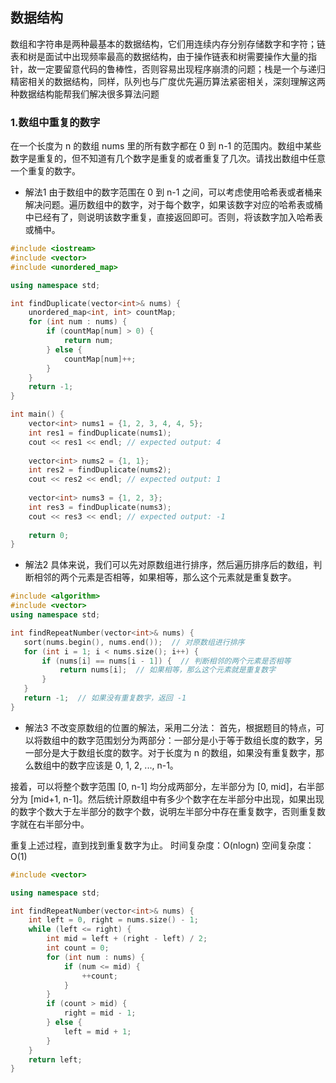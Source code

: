 ## 数据结构
数组和字符串是两种最基本的数据结构，它们用连续内存分别存储数字和字符；链表和树是面试中出现频率最高的数据结构，由于操作链表和树需要操作大量的指针，故一定要留意代码的鲁棒性，否则容易出现程序崩溃的问题；栈是一个与递归精密相关的数据结构，同样，队列也与广度优先遍历算法紧密相关，深刻理解这两种数据结构能帮我们解决很多算法问题
### 1.数组中重复的数字 
在一个长度为 n 的数组 nums 里的所有数字都在 0 到 n-1 的范围内。数组中某些数字是重复的，但不知道有几个数字是重复的或者重复了几次。请找出数组中任意一个重复的数字。
- 解法1
由于数组中的数字范围在 0 到 n-1 之间，可以考虑使用哈希表或者桶来解决问题。遍历数组中的数字，对于每个数字，如果该数字对应的哈希表或桶中已经有了，则说明该数字重复，直接返回即可。否则，将该数字加入哈希表或桶中。
``` cpp
#include <iostream>
#include <vector>
#include <unordered_map>

using namespace std;

int findDuplicate(vector<int>& nums) {
    unordered_map<int, int> countMap;
    for (int num : nums) {
        if (countMap[num] > 0) {
            return num;
        } else {
            countMap[num]++;
        }
    }
    return -1;
}

int main() {
    vector<int> nums1 = {1, 2, 3, 4, 4, 5};
    int res1 = findDuplicate(nums1);
    cout << res1 << endl; // expected output: 4
    
    vector<int> nums2 = {1, 1};
    int res2 = findDuplicate(nums2);
    cout << res2 << endl; // expected output: 1
    
    vector<int> nums3 = {1, 2, 3};
    int res3 = findDuplicate(nums3);
    cout << res3 << endl; // expected output: -1
    
    return 0;
}


```
- 解法2
具体来说，我们可以先对原数组进行排序，然后遍历排序后的数组，判断相邻的两个元素是否相等，如果相等，那么这个元素就是重复数字。
 ``` cpp
 #include <algorithm>
#include <vector>
using namespace std;

int findRepeatNumber(vector<int>& nums) {
    sort(nums.begin(), nums.end());  // 对原数组进行排序
    for (int i = 1; i < nums.size(); i++) {
        if (nums[i] == nums[i - 1]) {  // 判断相邻的两个元素是否相等
            return nums[i];  // 如果相等，那么这个元素就是重复数字
        }
    }
    return -1;  // 如果没有重复数字，返回 -1
}
```
- 解法3
不改变原数组的位置的解法，采用二分法：
首先，根据题目的特点，可以将数组中的数字范围划分为两部分：一部分是小于等于数组长度的数字，另一部分是大于数组长度的数字。对于长度为 n 的数组，如果没有重复数字，那么数组中的数字应该是 0, 1, 2, ..., n-1。  

接着，可以将整个数字范围 [0, n-1] 均分成两部分，左半部分为 [0, mid]，右半部分为 [mid+1, n-1]。然后统计原数组中有多少个数字在左半部分中出现，如果出现的数字个数大于左半部分的数字个数，说明左半部分中存在重复数字，否则重复数字就在右半部分中。

重复上述过程，直到找到重复数字为止。
时间复杂度：O(nlogn)
空间复杂度：O(1)
``` cpp
#include <vector>

using namespace std;

int findRepeatNumber(vector<int>& nums) {
    int left = 0, right = nums.size() - 1;
    while (left <= right) {
        int mid = left + (right - left) / 2;
        int count = 0;
        for (int num : nums) {
            if (num <= mid) {
                ++count;
            }
        }
        if (count > mid) {
            right = mid - 1;
        } else {
            left = mid + 1;
        }
    }
    return left;
}

```

